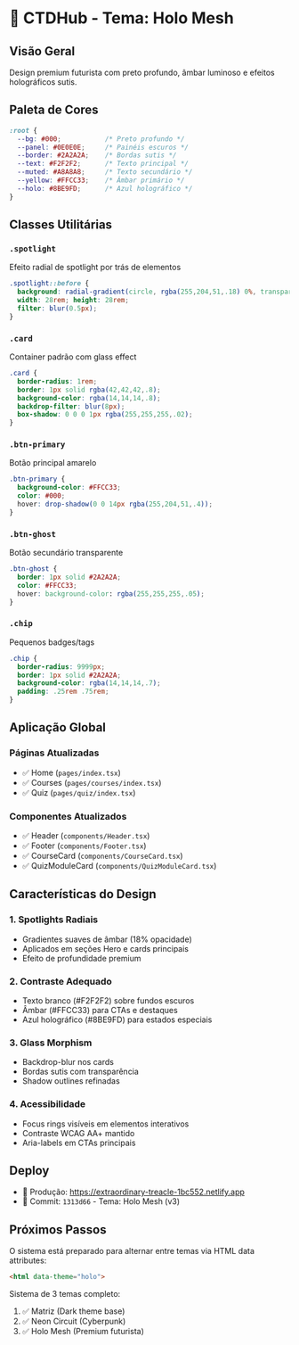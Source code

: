 # 🎨 CTDHub - Tema: Holo Mesh

## Visão Geral
Design premium futurista com preto profundo, âmbar luminoso e efeitos holográficos sutis.

## Paleta de Cores
```css
:root {
  --bg: #000;           /* Preto profundo */
  --panel: #0E0E0E;     /* Painéis escuros */
  --border: #2A2A2A;    /* Bordas sutis */
  --text: #F2F2F2;      /* Texto principal */
  --muted: #A8A8A8;     /* Texto secundário */
  --yellow: #FFCC33;    /* Âmbar primário */
  --holo: #8BE9FD;      /* Azul holográfico */
}
```

## Classes Utilitárias

### `.spotlight`
Efeito radial de spotlight por trás de elementos
```css
.spotlight::before {
  background: radial-gradient(circle, rgba(255,204,51,.18) 0%, transparent 60%);
  width: 28rem; height: 28rem;
  filter: blur(0.5px);
}
```

### `.card`
Container padrão com glass effect
```css
.card {
  border-radius: 1rem;
  border: 1px solid rgba(42,42,42,.8);
  background-color: rgba(14,14,14,.8);
  backdrop-filter: blur(8px);
  box-shadow: 0 0 0 1px rgba(255,255,255,.02);
}
```

### `.btn-primary`
Botão principal amarelo
```css
.btn-primary {
  background-color: #FFCC33;
  color: #000;
  hover: drop-shadow(0 0 14px rgba(255,204,51,.4));
}
```

### `.btn-ghost`
Botão secundário transparente
```css
.btn-ghost {
  border: 1px solid #2A2A2A;
  color: #FFCC33;
  hover: background-color: rgba(255,255,255,.05);
}
```

### `.chip`
Pequenos badges/tags
```css
.chip {
  border-radius: 9999px;
  border: 1px solid #2A2A2A;
  background-color: rgba(14,14,14,.7);
  padding: .25rem .75rem;
}
```

## Aplicação Global

### Páginas Atualizadas
- ✅ Home (`pages/index.tsx`)
- ✅ Courses (`pages/courses/index.tsx`)
- ✅ Quiz (`pages/quiz/index.tsx`)

### Componentes Atualizados
- ✅ Header (`components/Header.tsx`)
- ✅ Footer (`components/Footer.tsx`)
- ✅ CourseCard (`components/CourseCard.tsx`)
- ✅ QuizModuleCard (`components/QuizModuleCard.tsx`)

## Características do Design

### 1. Spotlights Radiais
- Gradientes suaves de âmbar (18% opacidade)
- Aplicados em seções Hero e cards principais
- Efeito de profundidade premium

### 2. Contraste Adequado
- Texto branco (#F2F2F2) sobre fundos escuros
- Âmbar (#FFCC33) para CTAs e destaques
- Azul holográfico (#8BE9FD) para estados especiais

### 3. Glass Morphism
- Backdrop-blur nos cards
- Bordas sutis com transparência
- Shadow outlines refinadas

### 4. Acessibilidade
- Focus rings visíveis em elementos interativos
- Contraste WCAG AA+ mantido
- Aria-labels em CTAs principais

## Deploy
- 🚀 Produção: https://extraordinary-treacle-1bc552.netlify.app
- 📝 Commit: `1313d66` - Tema: Holo Mesh (v3)

## Próximos Passos
O sistema está preparado para alternar entre temas via HTML data attributes:
```html
<html data-theme="holo">
```

Sistema de 3 temas completo:
1. ✅ Matriz (Dark theme base)
2. ✅ Neon Circuit (Cyberpunk)
3. ✅ Holo Mesh (Premium futurista)